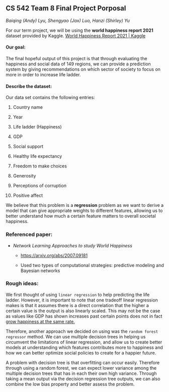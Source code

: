 ## CS 542 Team 8 Final Project Porposal

*Baiqing (Andy) Lyu, Shengyao (Jax) Luo, Hanzi (Shirley) Yu*



For our term project, we will be using the **world happiness report 2021** dataset provided by Kaggle. [World Happiness Report 2021 | Kaggle](https://www.kaggle.com/ajaypalsinghlo/world-happiness-report-2021)



#### Our goal:

The final hopeful output of this project is that through evaluating the happiness and social data of 149 regions, we can provide a prediction system by giving recommendations on which sector of society to focus on more in order to increase life ladder.



#### Describe the dataset:

Our data set contains the following entries:

1. Country name

2. Year

3. Life ladder (Happiness)

4. GDP

5. Social support

6. Healthy life expectancy

7. Freedom to make choices

8. Generosity

9. Perceptions of corruption

10. Positive affect

We believe that this problem is a **regression** problem as we want to derive a model that can give appropriate weights to different features, allowing us to better understand how much a certain feature matters to overall societal happiness.



### Referenced paper:

* *Network Learning Approaches to study World Happiness*
  
  * https://arxiv.org/abs/2007.09181
  
  * Used two types of computational strategies: predictive modeling and Bayesian networks



### Rough ideas:



We first thought of using `linear regression` to help predicting the life ladder. However, it is important to note that one tradeoff linear regression makes is that it assumes there is a direct correlation that the higher a certain value is the output is also linearly scaled. This may not be the case as values like GDP has shown increases past certain points does not in fact [grow happiness at the same rate.](https://www.pnas.org/content/107/38/16489)



Therefore, another approach we decided on using was the `random forest regressor` method. We can use multiple decision trees in helping us circumvent the limitations of linear regression, and allow us to create better models at understanding which features contributes more to happiness and how we can better optimize social policies to create for a happier future.



A problem with decision tree is that overfitting can occur easily. Therefore through using a random forest, we can expect lower variance among the multiple decision trees that has in each their own high variance. Through taking a mean output via the decision regression tree outputs, we can also combine the low bias property and better assess the problem.
